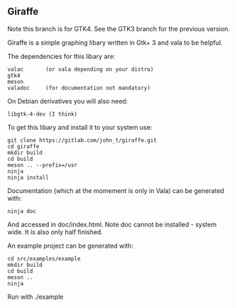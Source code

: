 ## Giraffe
Note this branch is for GTK4. See the GTK3 branch for the previous version.

Giraffe is a simple graphing libary written in Gtk+ 3 and vala to be helpful. 

The dependencies for this libary are:
	
	valac 		(or vala depending on your distro)
	gtk4
	meson
	valadoc 	(for documentation not mandatory)
On Debian derivatives you will also need:
	
	libgtk-4-dev (I think)

To get this libary and install it to your system use:

	git clone https://gitlab.com/john_t/giraffe.git
	cd giraffe
	mkdir build
	cd build
	meson .. --prefix=/usr
	ninja
	ninja install


Documentation (which at the momement is only in Vala) can be generated with:
    
    ninja doc
And accessed in doc/index.html. Note doc cannot be installed - system wide. It is also only half finished.

An example project can be generated with:
    
    cd src/examples/example
    mkdir build
    cd build
    meson ..
    ninja
Run with ./example
